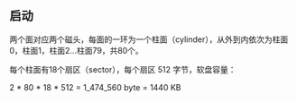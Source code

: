 ## 启动
两个面对应两个磁头，每面的一环为一个柱面（cylinder），从外到内依次为柱面0，柱面1，柱面2...柱面79，共80个。

每个柱面有18个扇区（sector），每个扇区 512 字节，软盘容量：

  2 * 80 * 18 * 512 = 1_474_560 byte = 1440 KB
